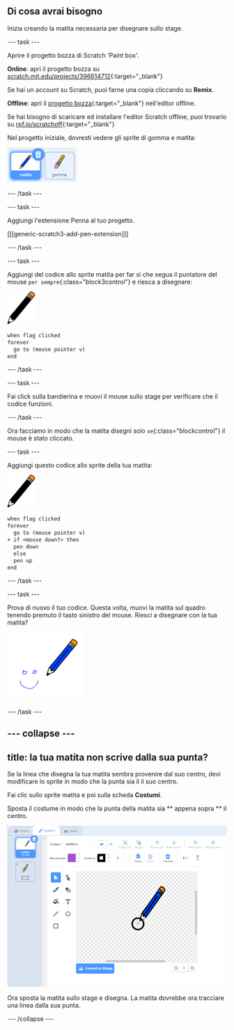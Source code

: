 ## Di cosa avrai bisogno

Inizia creando la matita necessaria per disegnare sullo stage.

--- task ---

Aprire il progetto bozza di Scratch 'Paint box'.

**Online**: apri il progetto bozza su [scratch.mit.edu/projects/396614712](https://scratch.mit.edu/projects/396614712){:target="_blank"}

Se hai un account su Scratch, puoi farne una copia cliccando su **Remix**.

**Offline**: apri il [progetto bozza](http://rpf.io/p/it-IT/paint-box-go){:target="_blank"} nell'editor offline.

Se hai bisogno di scaricare ed installare l'editor Scratch offline, puoi trovarlo su [rpf.io/scratchoff](http://rpf.io/scratchoff){:target="_blank"}

Nel progetto iniziale, dovresti vedere gli sprite di gomma e matita:

![screenshot](images/paint-starter.png)

--- /task ---

--- task ---

Aggiungi l'estensione Penna al tuo progetto.

[[[generic-scratch3-add-pen-extension]]]

--- /task ---

--- task ---

Aggiungi del codice allo sprite matita per far sì che segua il puntatore del mouse `per sempre`{:class="block3control"} e riesca a disegnare:

![matita](images/pencil.png)

```blocks3
when flag clicked
forever
  go to (mouse pointer v)
end
```

--- /task ---

--- task ---

Fai click sulla bandierina e muovi il mouse sullo stage per verificare che il codice funzioni.

--- /task ---

Ora facciamo in modo che la matita disegni solo `se`{:class="blockcontrol"} il mouse è stato cliccato.

--- task ---

Aggiungi questo codice allo sprite della tua matita:

![matita](images/pencil.png)

```blocks3
when flag clicked
forever
  go to (mouse pointer v)
+ if <mouse down?> then
  pen down
  else
  pen up
end
```

--- /task ---

--- task ---

Prova di nuovo il tuo codice. Questa volta, muovi la matita sul quadro tenendo premuto il tasto sinistro del mouse. Riesci a disegnare con la tua matita?

![screenshot](images/paint-draw.png)

--- /task ---

--- collapse ---
---
title: la tua matita non scrive dalla sua punta?
---
Se la linea che disegna la tua matita sembra provenire dal suo centro, devi modificare lo sprite in modo che la punta sia il il suo centro.

Fai clic sullo sprite matita e poi sulla scheda **Costumi**.

Sposta il costume in modo che la punta della matita sia ** appena sopra ** il centro.

![Centro del costume](images/costume-center-annotated.png)

Ora sposta la matita sullo stage e disegna. La matita dovrebbe ora tracciare una linea dalla sua punta.

--- /collapse ---